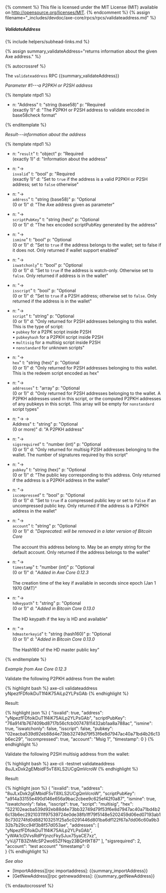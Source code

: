 {% comment %}
This file is licensed under the MIT License (MIT) available on
http://opensource.org/licenses/MIT.
{% endcomment %}
{% assign filename="_includes/devdoc/axe-core/rpcs/rpcs/validateaddress.md" %}

##### ValidateAddress
{% include helpers/subhead-links.md %}
<!-- __ -->
{% assign summary_validateAddress="returns information about the given Axe address." %}

{% autocrossref %}

The `validateaddress` RPC {{summary_validateAddress}}

*Parameter #1---a P2PKH or P2SH address*

{% itemplate ntpd1 %}
- n: "Address"
  t: "string (base58)"
  p: "Required<br>(exactly 1)"
  d: "The P2PKH or P2SH address to validate encoded in base58check format"

{% enditemplate %}

*Result---information about the address*

{% itemplate ntpd1 %}
- n: "`result`"
  t: "object"
  p: "Required<br>(exactly 1)"
  d: "Information about the address"

- n: "→<br>`isvalid`"
  t: "bool"
  p: "Required<br>(exactly 1)"
  d: "Set to `true` if the address is a valid P2PKH or P2SH address; set to `false` otherwise"

- n: "→<br>`address`"
  t: "string (base58)"
  p: "Optional<br>(0 or 1)"
  d: "The Axe address given as parameter"

- n: "→<br>`scriptPubKey`"
  t: "string (hex)"
  p: "Optional<br>(0 or 1)"
  d: "The hex encoded scriptPubKey generated by the address"  

- n: "→<br>`ismine`"
  t: "bool"
  p: "Optional<br>(0 or 1)"
  d: "Set to `true` if the address belongs to the wallet; set to false if it does not.  Only returned if wallet support enabled"

- n: "→<br>`iswatchonly`"
  t: "bool"
  p: "Optional<br>(0 or 1)"
  d: "Set to `true` if the address is watch-only.  Otherwise set to `false`.  Only returned if address is in the wallet"

- n: "→<br>`isscript`"
  t: "bool"
  p: "Optional<br>(0 or 1)"
  d: "Set to `true` if a P2SH address; otherwise set to `false`.  Only returned if the address is in the wallet"

- n: "→<br>`script`"
  t: "string"
  p: "Optional<br>(0 or 1)"
  d: "Only returned for P2SH addresses belonging to this wallet. This is the type of script:<br>• `pubkey` for a P2PK script inside P2SH<br>• `pubkeyhash` for a P2PKH script inside P2SH<br>• `multisig` for a multisig script inside P2SH<br>• `nonstandard` for unknown scripts"

- n: "→<br>`hex`"
  t: "string (hex)"
  p: "Optional<br>(0 or 1)"
  d: "Only returned for P2SH addresses belonging to this wallet.  This is the redeem script encoded as hex"

- n: "→<br>`addresses`"
  t: "array"
  p: "Optional<br>(0 or 1)"
  d: "Only returned for P2SH addresses belonging to the wallet.  A P2PKH addresses used in this script, or the computed P2PKH addresses of any pubkeys in this script.  This array will be empty for `nonstandard` script types"

- n: "→ →<br>Address"
  t: "string"
  p: "Optional<br>(0 or more)"
  d: "A P2PKH address"

- n: "→<br>`sigsrequired`"
  t: "number (int)"
  p: "Optional<br>(0 or 1)"
  d: "Only returned for multisig P2SH addresses belonging to the wallet.  The number of signatures required by this script"

- n: "→<br>`pubkey`"
  t: "string (hex)"
  p: "Optional<br>(0 or 1)"
  d: "The public key corresponding to this address.  Only returned if the address is a P2PKH address in the wallet"

- n: "→<br>`iscompressed`"
  t: "bool"
  p: "Optional<br>(0 or 1)"
  d: "Set to `true` if a compressed public key or set to `false` if an uncompressed public key.  Only returned if the address is a P2PKH address in the wallet"

- n: "→<br>`account`"
  t: "string"
  p: "Optional<br>(0 or 1)"
  d: "*Deprecated: will be removed in a later version of Bitcoin Core*<br><br>The account this address belong to.  May be an empty string for the default account.  Only returned if the address belongs to the wallet"

- n: "→<br>`timestamp`"
  t: "number (int)"
  p: "Optional<br>(0 or 1)"
  d: "*Added in Axe Core 0.12.3*<br><br>The creation time of the key if available in seconds since epoch (Jan 1 1970 GMT)"

- n: "→<br>`hdkeypath`"
  t: "string"
  p: "Optional<br>(0 or 1)"
  d: "*Added in Bitcoin Core 0.13.0*<br><br>The HD keypath if the key is HD and available"  

- n: "→<br>`hdmasterkeyid`"
  t: "string (hash160)"
  p: "Optional<br>(0 or 1)"
  d: "*Added in Bitcoin Core 0.13.0*<br><br>The Hash160 of the HD master public key"  

{% enditemplate %}

*Example from Axe Core 0.12.3*

Validate the following P2PKH address from the wallet:

{% highlight bash %}
axe-cli validateaddress yNpezfFDfoikDuT1f4iK75AiLp2YLPsGAb
{% endhighlight %}

Result:

{% highlight json %}
{
  "isvalid": true,
  "address": "yNpezfFDfoikDuT1f4iK75AiLp2YLPsGAb",
  "scriptPubKey": "76a9141b767409bd8717b56cfcb00747811432ab1aa8a788ac",
  "ismine": true,
  "iswatchonly": false,
  "isscript": false,
  "pubkey": "02eacba539d92eb88d4e73bb32749d79f53f6e8d7947ac40a71bd4b26c13b6ec29",
  "iscompressed": true,
  "account": "Msig 1",
  "timestamp": 0
}
{% endhighlight %}

Validate the following P2SH multisig address from the wallet:

{% highlight bash %}
axe-cli -testnet validateaddress 8uJLxDxk2gEMbidF5vT8XLS2UCgQmVcroW
{% endhighlight %}

Result:

{% highlight json %}
{
  "isvalid": true,
  "address": "8uJLxDxk2gEMbidF5vT8XLS2UCgQmVcroW",
  "scriptPubKey": "a914a33155e490d146e656a9bac2cbee9c625ef42f0a87",
  "ismine": true,
  "iswatchonly": false,
  "isscript": true,
  "script": "multisig",
  "hex": "522102eacba539d92eb88d4e73bb32749d79f53f6e8d7947ac40a71bd4b26c13b6ec29210311f97539724e0de38fb1ff79f5148e5202459d06ed07193ab18c730274fd0d882103251f25a5c0291446d801ba6df122f67a7dd06c60a9b332b7b29cc94f3b8f57d053ae",
  "addresses": [
    "yNpezfFDfoikDuT1f4iK75AiLp2YLPsGAb",
    "yWAk1cDVvsRdPYjnzcFkySJux75yaCE7xz",
    "yVJj7TB3ZhMcSP2wo65ZFNqy23BQH9tT87"
  ],
  "sigsrequired": 2,
  "account": "test account"
  "timestamp": 0  
}
{% endhighlight %}

*See also*

* [ImportAddress][rpc importaddress]: {{summary_importAddress}}
* [GetNewAddress][rpc getnewaddress]: {{summary_getNewAddress}}

{% endautocrossref %}
